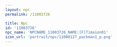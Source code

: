 ```yaml
---
layout: npc
permalink: /11003726

title: Npc
id: '11003726'
npc_name: 'NPCNAME_11003726_NAME:[F]Timaion01'
icon_url: 'portrait/npc/11000127_packman1_p.png'
---
```

